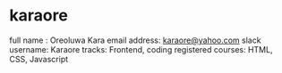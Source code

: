 # karaore
full name : Oreoluwa Kara
email address: karaore@yahoo.com
slack username: Karaore
tracks: Frontend, coding 
registered courses: HTML, CSS, Javascript
